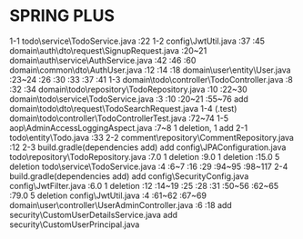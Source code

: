 # SPRING PLUS
1-1
 todo\service\TodoService.java 
  :22
1-2
 config\JwtUtil.java
  :37
  :45
 domain\auth\dto\request\SignupRequest.java
  :20~21
 domain\auth\service\AuthService.java
  :42
  :46
  :60
 domain\common\dto\AuthUser.java
  :12
  :14
  :18
 domain\user\entity\User.java
  :23~24
  :26
  :30
  :33
  :37
  :41
1-3
 domain\todo\controller\TodoController.java
  :8
  :32
  :34
 domain\todo\repository\TodoRepository.java
  :10
  :22~30
 domain\todo\service\TodoService.java
  :3
  :10
  :20~21
  :55~76
 add domain\todo\dto\request\TodoSearchRequest.java
1-4 (.test)
 domain\todo\controller\TodoControllerTest.java
  :72~74
1-5
 aop\AdminAccessLoggingAspect.java
 :7~8 1 deletion, 1 add
2-1
 todo\entity\Todo.java
  :33
2-2
 comment\repository\CommentRepository.java
  :12
2-3
 build.gradle(dependencies add)
 add config\JPAConfiguration.java
 todo\repository\TodoRepository.java
  :7.0 1 deletion
  :9.0 1 deletion
  :15.0 5 deletion
 todo\service\TodoService.java
  :4
  :6~7
  :16
  :29
  :94~95
  :98~117
2-4
 build.gradle(dependencies add)
 add config\SecurityConfig.java
 config\JwtFilter.java
  :6.0 1 deletion
  :12
  :14~19
  :25
  :28
  :31
  :50~56
  :62~65
  :79.0 5 deletion
 config\JwtUtil.java
  :4
  :61~62
  :67~69
 domain\user\controller\UserAdminController.java
  :6
  :18
 add security\CustomUserDetailsService.java
 add security\CustomUserPrincipal.java
